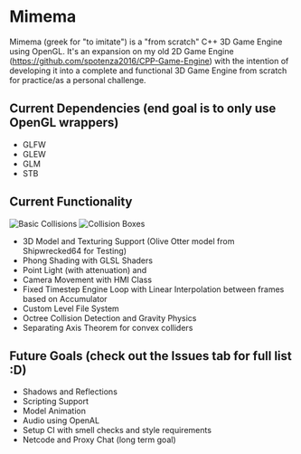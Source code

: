 # Mimema
Mimema (greek for "to imitate") is a "from scratch" C++ 3D Game Engine using OpenGL. It's an expansion on my old 2D Game Engine (https://github.com/spotenza2016/CPP-Game-Engine) with the intention of developing it into a complete and functional 3D Game Engine from scratch for practice/as a personal challenge.

## Current Dependencies (end goal is to only use OpenGL wrappers)
- GLFW
- GLEW
- GLM
- STB

## Current Functionality
![Basic Collisions](https://github.com/user-attachments/assets/4f13f023-d4ab-424d-9a9e-eaf46003c0d6)
![Collision Boxes](https://github.com/user-attachments/assets/23b6253f-af2e-4845-a995-594c28415fef)

- 3D Model and Texturing Support (Olive Otter model from Shipwrecked64 for Testing)
- Phong Shading with GLSL Shaders
- Point Light (with attenuation) and 
- Camera Movement with HMI Class
- Fixed Timestep Engine Loop with Linear Interpolation between frames based on Accumulator
- Custom Level File System
- Octree Collision Detection and Gravity Physics
- Separating Axis Theorem for convex colliders

## Future Goals (check out the Issues tab for full list :D)
- Shadows and Reflections
- Scripting Support
- Model Animation
- Audio using OpenAL
- Setup CI with smell checks and style requirements
- Netcode and Proxy Chat (long term goal)

